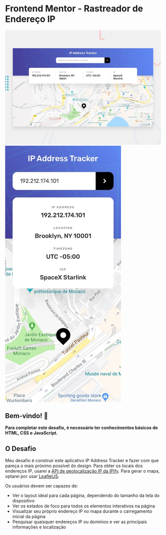 # Frontend Mentor - Rastreador de Endereço IP

![Design para desktop](./public/design/desktop-preview.jpg)
![Design para mobile](./public/design/mobile-preview.jpg)

## Bem-vindo! 👋

**Para completar este desafio, é necessário ter conhecimentos básicos de HTML, CSS e JavaScript.**

## O Desafio

Meu desafio é construir este aplicativo IP Address Tracker e fazer com que pareça o mais próximo possível do design. Para obter os locais dos endereços IP, usarei a [API de geolocalização IP da IPify](https://geo.ipify.org/). Para gerar o mapa, optarei por usar [LeafletJS](https://leafletjs.com/).

Os usuários devem ser capazes de:

- Ver o layout ideal para cada página, dependendo do tamanho da tela do dispositivo
- Ver os estados de foco para todos os elementos interativos na página
- Visualizar seu próprio endereço IP no mapa durante o carregamento inicial da página
- Pesquisar quaisquer endereços IP ou domínios e ver as principais informações e localização